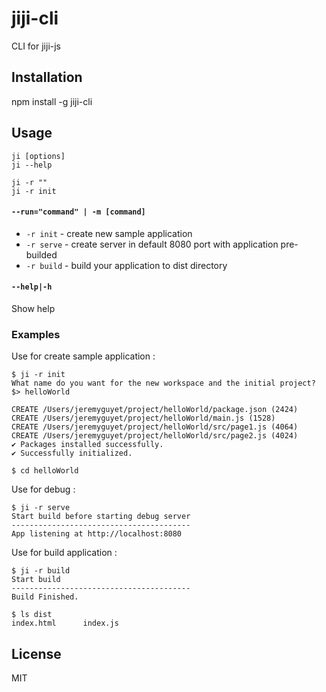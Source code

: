 # jiji-cli

CLI for jiji-js

## Installation

npm install -g jiji-cli

## Usage

````shell
ji [options]
ji --help
````

````shell
ji -r ""
ji -r init
````

#### `--run="command" | -m [command]`

- `-r init` - create new sample application
- `-r serve` - create server in default 8080 port with application pre-builded
- `-r build` - build your application to dist directory

#### `--help|-h`

Show help

### Examples

Use for create sample application :

````shell
$ ji -r init 
What name do you want for the new workspace and the initial project? $> helloWorld

CREATE /Users/jeremyguyet/project/helloWorld/package.json (2424)
CREATE /Users/jeremyguyet/project/helloWorld/main.js (1528)
CREATE /Users/jeremyguyet/project/helloWorld/src/page1.js (4064)
CREATE /Users/jeremyguyet/project/helloWorld/src/page2.js (4024)
✔ Packages installed successfully.
✔ Successfully initialized.
````

````
$ cd helloWorld
````

Use for debug :

````shell
$ ji -r serve
Start build before starting debug server
----------------------------------------
App listening at http://localhost:8080
````

Use for build application :

````shell
$ ji -r build
Start build
----------------------------------------
Build Finished.
````

````shell
$ ls dist
index.html      index.js
````

## License

MIT

